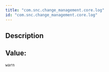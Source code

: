 ```yaml
---
title: "com.snc.change_management.core.log"
id: "com.snc.change_management.core.log"
---
```

## Description



## Value: 
```
warn
```